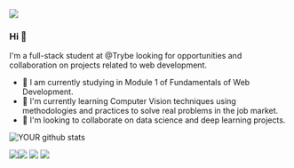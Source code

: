 <img src="https://github.com/pr2tik1/pr2tik1/blob/master/IMAGE-NAME">

### Hi 👋
I'm a full-stack student at @Trybe looking for opportunities and collaboration on projects related to web development.
- 🔭 I am currently studying in Module 1 of Fundamentals of Web Development.
- 🌱 I'm currently learning Computer Vision techniques using methodologies and practices to solve real problems in the job market.
- 🤝 I'm looking to collaborate on data science and deep learning projects.

![YOUR github stats](https://github-readme-stats.vercel.app/api?username=mthalmeida)

[<img src="https://img.shields.io/badge/twitter-%231DA1F2.svg?&style=for-the-badge&logo=twitter&logoColor=white" />](https://twitter.com/mthalmeida)[<img src="https://img.shields.io/badge/linkedin-%230077B5.svg?&style=for-the-badge&logo=linkedin&logoColor=white" />](https://www.linkedin.com/in/mthalmeida/) [<img src = "https://img.shields.io/badge/instagram-%23E4405F.svg?&style=for-the-badge&logo=instagram&logoColor=white">](https://www.instagram.com/mthalmeida/) [<img src = "https://img.shields.io/badge/facebook-%231877F2.svg?&style=for-the-badge&logo=facebook&logoColor=white">](https://www.facebook.com/matheusalmeidamobelar)
